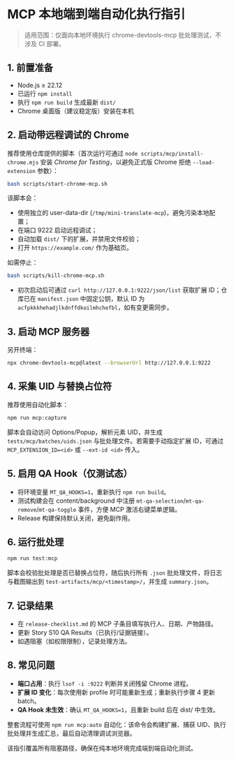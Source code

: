# MCP 本地端到端自动化执行指引

> 适用范围：仅面向本地环境执行 chrome-devtools-mcp 批处理测试，不涉及 CI 部署。

## 1. 前置准备
- Node.js ≥ 22.12
- 已运行 `npm install`
- 执行 `npm run build` 生成最新 `dist/`
- Chrome 桌面版（建议稳定版）安装在本机

## 2. 启动带远程调试的 Chrome
推荐使用仓库提供的脚本（首次运行可通过 `node scripts/mcp/install-chrome.mjs` 安装 *Chrome for Testing*，以避免正式版 Chrome 拒绝 `--load-extension` 参数）：
```bash
bash scripts/start-chrome-mcp.sh
```
该脚本会：
- 使用独立的 user-data-dir (`/tmp/mini-translate-mcp`)，避免污染本地配置；
- 在端口 9222 启动远程调试；
- 自动加载 `dist/` 下的扩展，并禁用文件校验；
- 打开 `https://example.com/` 作为基础页。

如需停止：
```bash
bash scripts/kill-chrome-mcp.sh
```

- 初次启动后可通过 `curl http://127.0.0.1:9222/json/list` 获取扩展 ID；仓库已在 `manifest.json` 中固定公钥，默认 ID 为 `acfpkkkhehadjlkdnffdkoilmhchefbl`，如有变更需同步。

## 3. 启动 MCP 服务器
另开终端：
```bash
npx chrome-devtools-mcp@latest --browserUrl http://127.0.0.1:9222
```

## 4. 采集 UID 与替换占位符
推荐使用自动化脚本：
```bash
npm run mcp:capture
```
脚本会自动访问 Options/Popup，解析元素 UID，并生成 `tests/mcp/batches/uids.json` 与批处理文件。若需要手动指定扩展 ID，可通过 `MCP_EXTENSION_ID=<id>` 或 `--ext-id <id>` 传入。

## 5. 启用 QA Hook（仅测试态）
- 将环境变量 `MT_QA_HOOKS=1`，重新执行 `npm run build`。
- 测试构建会在 content/background 中注册 `mt-qa-selection`/`mt-qa-remove`/`mt-qa-toggle` 事件，方便 MCP 激活右键菜单逻辑。
- Release 构建保持默认关闭，避免副作用。

## 6. 运行批处理
```bash
npm run test:mcp
```
脚本会校验批处理是否已替换占位符，随后执行所有 `.json` 批处理文件，将日志与截图输出到 `test-artifacts/mcp/<timestamp>/`，并生成 `summary.json`。

## 7. 记录结果
- 在 `release-checklist.md` 的 MCP 子条目填写执行人、日期、产物路径。
- 更新 Story S10 QA Results（已执行/证据链接）。
- 如遇阻塞（如权限限制），记录处理方法。

## 8. 常见问题
- **端口占用**：执行 `lsof -i :9222` 判断并关闭残留 Chrome 进程。
- **扩展 ID 变化**：每次使用新 profile 时可能重新生成；重新执行步骤 4 更新 batch。
- **QA Hook 未生效**：确认 `MT_QA_HOOKS=1`，且重新 build 后在 dist/ 中生效。

整套流程可使用 `npm run mcp:auto` 自动化：该命令会构建扩展、捕获 UID、执行批处理并生成汇总，最后自动清理调试浏览器。

该指引覆盖所有阻塞路径，确保在纯本地环境完成端到端自动化测试。
